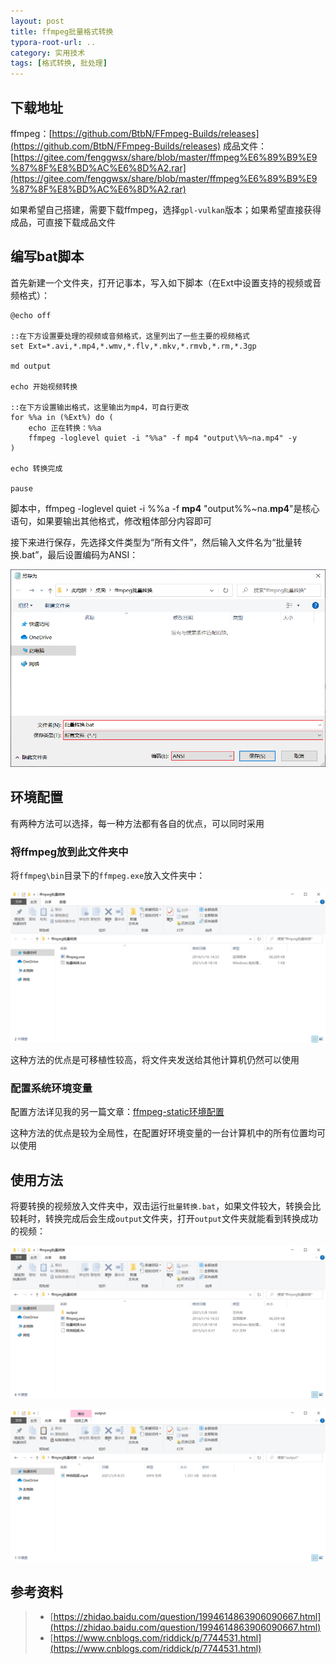 ```yaml
---
layout: post
title: ffmpeg批量格式转换 
typora-root-url: ..
category: 实用技术
tags: [格式转换, 批处理]
---
```


## 下载地址

ffmpeg：[https://github.com/BtbN/FFmpeg-Builds/releases](https://github.com/BtbN/FFmpeg-Builds/releases)
成品文件：[https://gitee.com/fenggwsx/share/blob/master/ffmpeg%E6%89%B9%E9%87%8F%E8%BD%AC%E6%8D%A2.rar](https://gitee.com/fenggwsx/share/blob/master/ffmpeg%E6%89%B9%E9%87%8F%E8%BD%AC%E6%8D%A2.rar)

如果希望自己搭建，需要下载ffmpeg，选择`gpl-vulkan`版本；如果希望直接获得成品，可直接下载成品文件

## 编写bat脚本

首先新建一个文件夹，打开记事本，写入如下脚本（在Ext中设置支持的视频或音频格式）：

```
@echo off

::在下方设置要处理的视频或音频格式，这里列出了一些主要的视频格式
set Ext=*.avi,*.mp4,*.wmv,*.flv,*.mkv,*.rmvb,*.rm,*.3gp

md output

echo 开始视频转换

::在下方设置输出格式，这里输出为mp4，可自行更改
for %%a in (%Ext%) do (
	echo 正在转换：%%a
	ffmpeg -loglevel quiet -i "%%a" -f mp4 "output\%%~na.mp4" -y
)

echo 转换完成

pause
```

脚本中，ffmpeg -loglevel quiet -i %%a -f **mp4** "output\%%~na.**mp4**"是核心语句，如果要输出其他格式，修改粗体部分内容即可

接下来进行保存，先选择文件类型为“所有文件”，然后输入文件名为“批量转换.bat”，最后设置编码为ANSI：

![](/assets/img/posts/dd7177df47d891439734e102a8882556.png)

## 环境配置

有两种方法可以选择，每一种方法都有各自的优点，可以同时采用

### 将ffmpeg放到此文件夹中

将`ffmpeg\bin`目录下的`ffmpeg.exe`放入文件夹中：

![](/assets/img/posts/e304c9229000fb8c117c638a6c1c4dee.png)

这种方法的优点是可移植性较高，将文件夹发送给其他计算机仍然可以使用

### 配置系统环境变量
配置方法详见我的另一篇文章：[ffmpeg-static环境配置](https://www.cnblogs.com/fenggwsx/p/13975075.html)

这种方法的优点是较为全局性，在配置好环境变量的一台计算机中的所有位置均可以使用

## 使用方法

将要转换的视频放入文件夹中，双击运行`批量转换.bat`，如果文件较大，转换会比较耗时，转换完成后会生成`output`文件夹，打开`output`文件夹就能看到转换成功的视频：

![](/assets/img/posts/46183c0e962595bf1b6782f8aecfdd0a.png)

![](/assets/img/posts/be053352d5942725fa762a7b0e307725.png)

## 参考资料

> - [https://zhidao.baidu.com/question/1994614863906090667.html](https://zhidao.baidu.com/question/1994614863906090667.html)
> - [https://www.cnblogs.com/riddick/p/7744531.html](https://www.cnblogs.com/riddick/p/7744531.html)